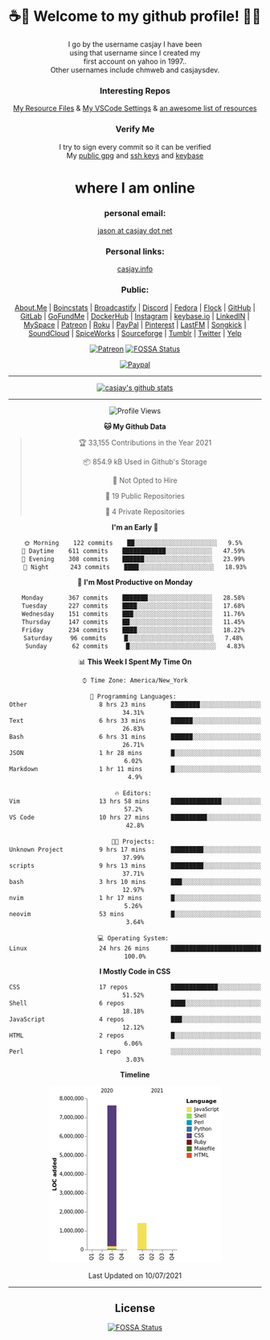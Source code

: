 <div align="center">  
  
# <strong> ☕👋 Welcome to my github profile! 👋🚀 </strong>  
  
I go by the username casjay I have been  
using that username since I created my  
first account on yahoo in 1997..  
Other usernames include chmweb and casjaysdev.  
  
### <strong> Interesting Repos </strong>  
[My Resource Files](https://github.com/casjay/resources) & 
[My VSCode Settings](https://github.com/casjay/vs-code) & 
[an awesome list of resources](https://github.com/casjay/awesome)
  
### <strong> Verify Me </strong>
I try to sign every commit so it can be verified  
My [public gpg](https://github.com/casjay/public/raw/master/jason.asc) and 
[ssh keys](https://github.com/casjay/public/raw/master/ssh_id.pub) and 
[keybase](https://keybase.io/casjay)  
  
# <strong> where I am online </strong>  
  
### <strong> personal email: </strong>  
[jason at casjay dot net](mailto:jason@casjay.net)  

### <strong> Personal links: </strong>  
[casjay.info](http://casjay.info)  
  
### <strong> Public: </strong>  
[About.Me](https://about.me/casjay) | 
[Boincstats](https://boincstats.com/en/page/profile/user/34665/) | 
[Broadcastify](http://www.radioreference.com/apps/user/?uid=184850) | 
[Discord](https://discord.gg/z2wS84v) | 
[Fedora](https://copr.fedorainfracloud.org/coprs/casjay) | 
[Flock](http://casjay.flock.com) | 
[GitHub](http://github.com/casjay) | 
[GitLab](http://gitlab.com/casjay) | 
[GoFundMe](https://www.gofundme.com/casjay) | 
[DockerHub](https://hub.docker.com/r/casjay/) | 
[Instagram](https://www.instagram.com/casjay/) | 
[keybase.io](http://keybase.io/casjay) | 
[LinkedIN](http://linkedin.com/in/casjay) | 
[MySpace](https://myspace.com/casjay) | 
[Patreon](https://www.patreon.com/casjay) | 
[Roku](https://my.roku.com/add/casjaysdev) | 
[PayPal](https://paypal.me/casjaysdev) | 
[Pinterest](https://www.pinterest.com/casjaysdev) | 
[LastFM](https://www.last.fm/user/Casjay) | 
[Songkick](https://www.songkick.com/users/casjay) | 
[SoundCloud](https://soundcloud.com/casjay) | 
[SpiceWorks](https://community.spiceworks.com/people/casjay) | 
[Sourceforge](https://sourceforge.net/u/chmweb/profile/) | 
[Tumblr](https://casjay.tumblr.com) | 
[Twitter](https://twitter.com/casjay) | 
[Yelp](https://www.yelp.com/user_details?userid=vSxaZZdqte5WhkOlsPqReQ)  
  
[![Patreon](https://img.shields.io/badge/patreon-donate-orange.svg)](https://www.patreon.com/casjay) [![FOSSA Status](https://app.fossa.com/api/projects/git%2Bgithub.com%2Fcasjay%2Fcasjay.svg?type=shield)](https://app.fossa.com/projects/git%2Bgithub.com%2Fcasjay%2Fcasjay?ref=badge_shield)

[![Paypal](https://img.shields.io/badge/Donate-PayPal-green.svg)](https://www.paypal.me/casjaysdev)  
  
---
[![casjay's github stats](https://gh-readme-stats.casjay.now.sh/api/?theme=dracula&username=casjay&show_icons=true)](https://github.com/casjay)  
  
---
<!--START_SECTION:waka-->
![Profile Views](http://img.shields.io/badge/Profile%20Views-3-blue)

**🐱 My Github Data** 

> 🏆 33,155 Contributions in the Year 2021
 > 
> 📦 854.9 kB Used in Github's Storage 
 > 
> 🚫 Not Opted to Hire
 > 
> 📜 19 Public Repositories 
 > 
> 🔑 4 Private Repositories  
 > 
**I'm an Early 🐤** 

```text
🌞 Morning    122 commits    ██░░░░░░░░░░░░░░░░░░░░░░░   9.5% 
🌆 Daytime    611 commits    ████████████░░░░░░░░░░░░░   47.59% 
🌃 Evening    308 commits    ██████░░░░░░░░░░░░░░░░░░░   23.99% 
🌙 Night      243 commits    ████░░░░░░░░░░░░░░░░░░░░░   18.93%

```
📅 **I'm Most Productive on Monday** 

```text
Monday       367 commits    ███████░░░░░░░░░░░░░░░░░░   28.58% 
Tuesday      227 commits    ████░░░░░░░░░░░░░░░░░░░░░   17.68% 
Wednesday    151 commits    ███░░░░░░░░░░░░░░░░░░░░░░   11.76% 
Thursday     147 commits    ██░░░░░░░░░░░░░░░░░░░░░░░   11.45% 
Friday       234 commits    ████░░░░░░░░░░░░░░░░░░░░░   18.22% 
Saturday     96 commits     █░░░░░░░░░░░░░░░░░░░░░░░░   7.48% 
Sunday       62 commits     █░░░░░░░░░░░░░░░░░░░░░░░░   4.83%

```


📊 **This Week I Spent My Time On** 

```text
⌚︎ Time Zone: America/New_York

💬 Programming Languages: 
Other                    8 hrs 23 mins       ████████░░░░░░░░░░░░░░░░░   34.31% 
Text                     6 hrs 33 mins       ██████░░░░░░░░░░░░░░░░░░░   26.83% 
Bash                     6 hrs 31 mins       ██████░░░░░░░░░░░░░░░░░░░   26.71% 
JSON                     1 hr 28 mins        █░░░░░░░░░░░░░░░░░░░░░░░░   6.02% 
Markdown                 1 hr 11 mins        █░░░░░░░░░░░░░░░░░░░░░░░░   4.9%

🔥 Editors: 
Vim                      13 hrs 58 mins      ██████████████░░░░░░░░░░░   57.2% 
VS Code                  10 hrs 27 mins      ██████████░░░░░░░░░░░░░░░   42.8%

🐱‍💻 Projects: 
Unknown Project          9 hrs 17 mins       █████████░░░░░░░░░░░░░░░░   37.99% 
scripts                  9 hrs 13 mins       █████████░░░░░░░░░░░░░░░░   37.71% 
bash                     3 hrs 10 mins       ███░░░░░░░░░░░░░░░░░░░░░░   12.97% 
nvim                     1 hr 17 mins        █░░░░░░░░░░░░░░░░░░░░░░░░   5.26% 
neovim                   53 mins             █░░░░░░░░░░░░░░░░░░░░░░░░   3.64%

💻 Operating System: 
Linux                    24 hrs 26 mins      █████████████████████████   100.0%

```

**I Mostly Code in CSS** 

```text
CSS                      17 repos            █████████████░░░░░░░░░░░░   51.52% 
Shell                    6 repos             ████░░░░░░░░░░░░░░░░░░░░░   18.18% 
JavaScript               4 repos             ███░░░░░░░░░░░░░░░░░░░░░░   12.12% 
HTML                     2 repos             █░░░░░░░░░░░░░░░░░░░░░░░░   6.06% 
Perl                     1 repo              ░░░░░░░░░░░░░░░░░░░░░░░░░   3.03%

```


**Timeline**

![Chart not found](https://raw.githubusercontent.com/casjay/casjay/master/charts/bar_graph.png) 


 Last Updated on 10/07/2021
<!--END_SECTION:waka-->
  
---

## License
[![FOSSA Status](https://app.fossa.com/api/projects/git%2Bgithub.com%2Fcasjay%2Fcasjay.svg?type=large)](https://app.fossa.com/projects/git%2Bgithub.com%2Fcasjay%2Fcasjay?ref=badge_large)

</div>  
